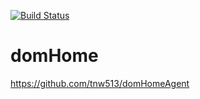 [![Build Status](https://travis-ci.org/tnw513/domHomeServlet.svg?branch=master)](https://travis-ci.org/tnw513/domHomeServlet)

# domHome #

https://github.com/tnw513/domHomeAgent